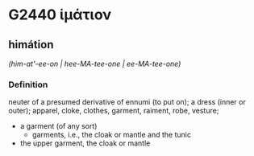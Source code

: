 # G2440 ἱμάτιον

## himátion

_(him-at'-ee-on | hee-MA-tee-one | ee-MA-tee-one)_

### Definition

neuter of a presumed derivative of ennumi (to put on); a dress (inner or outer); apparel, cloke, clothes, garment, raiment, robe, vesture; 

- a garment (of any sort)
  - garments, i.e., the cloak or mantle and the tunic
- the upper garment, the cloak or mantle
